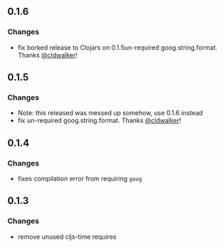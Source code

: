 ## 0.1.6
### Changes
* fix borked release to Clojars on 0.1.5un-required goog.string.format. Thanks [@cldwalker](https://github.com/cldwalker)!

## 0.1.5
### Changes
* Note: this released was messed up somehow, use 0.1.6 instead
* fix un-required goog.string.format. Thanks [@cldwalker](https://github.com/cldwalker)!

## 0.1.4
### Changes
* fixes compilation error from requiring `goog`

## 0.1.3
### Changes
* remove unused cljs-time requires
